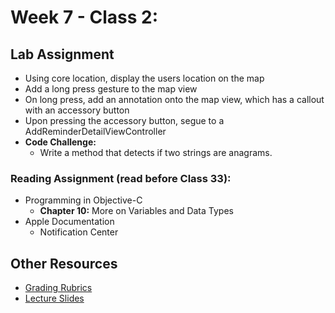 # Week 7 - Class 2:
## Lab Assignment
* Using core location, display the users location on the map
* Add a long press gesture to the map view
* On long press,  add an annotation onto the map view, which has a callout with an accessory button
* Upon pressing the accessory button, segue to a AddReminderDetailViewController
* **Code Challenge:**
	* Write a method that detects if two strings are anagrams.

### Reading Assignment (read **before** Class 33):
* Programming in Objective-C
  * **Chapter 10:** More on Variables and Data Types
* Apple Documentation
  * Notification Center

## Other Resources
* [Grading Rubrics](../../resources/)
* [Lecture Slides](https://www.icloud.com/keynote/0002PSxT891quC_xyaHmdrCYg#Week7_Day2)
